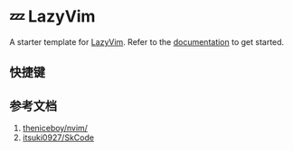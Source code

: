 # 💤 LazyVim

A starter template for [LazyVim](https://github.com/LazyVim/LazyVim).
Refer to the [documentation](https://lazyvim.github.io/installation) to get started.

## 快捷键


## 参考文档

1. [theniceboy/nvim/](https://github.com/theniceboy/nvim/blob/master/README_cn.md#xtabline---%E7%B2%BE%E8%87%B4%E7%9A%84%E9%A1%B6%E6%A0%8F)
2. [itsuki0927/SkCode](https://github.com/itsuki0927/SkCode/blob/main/lua/core/plugin/list.lua)
